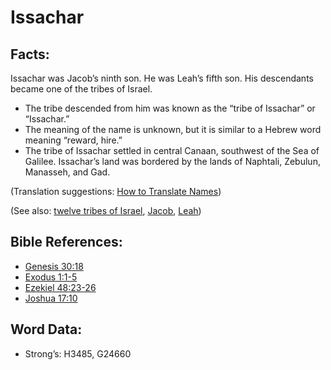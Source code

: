 # Issachar

## Facts:

Issachar was Jacob’s ninth son. He was Leah’s fifth son. His descendants became one of the tribes of Israel.

* The tribe descended from him was known as the “tribe of Issachar” or “Issachar.”
* The meaning of the name is unknown, but it is similar to a Hebrew word meaning “reward, hire.”
* The tribe of Issachar settled in central Canaan, southwest of the Sea of Galilee. Issachar’s land was bordered by the lands of Naphtali, Zebulun, Manasseh, and Gad.

(Translation suggestions: [How to Translate Names](rc://en/ta/man/translate/translate-names))

(See also: [twelve tribes of Israel](../other/12tribesofisrael.md), [Jacob](../names/jacob.md), [Leah](../names/leah.md))

## Bible References:

* [Genesis 30:18](rc://en/tn/help/gen/30/18)
* [Exodus 1:1-5](rc://en/tn/help/exo/01/01)
* [Ezekiel 48:23-26](rc://en/tn/help/ezk/48/23)
* [Joshua 17:10](rc://en/tn/help/jos/17/10)

## Word Data:

* Strong’s: H3485, G24660
